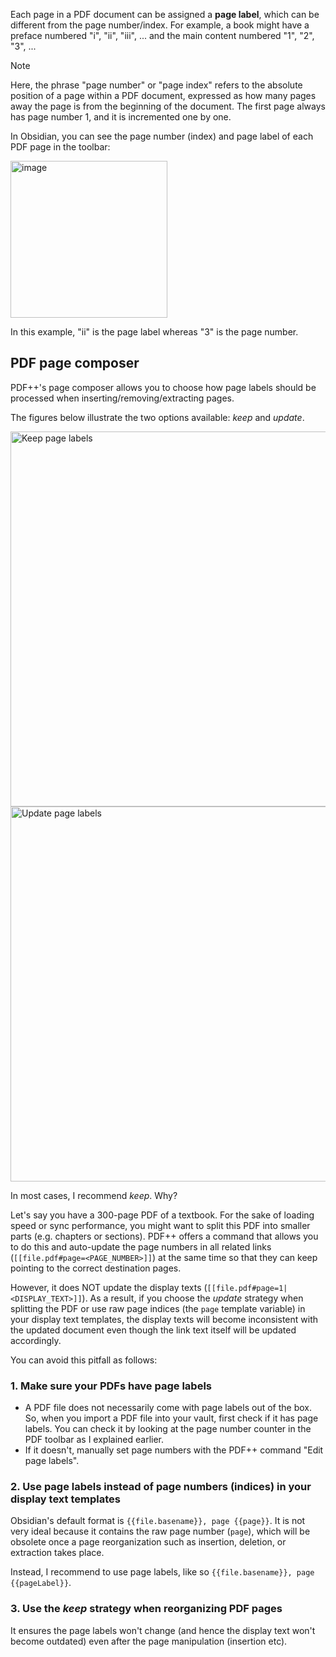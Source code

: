 Each page in a PDF document can be assigned a **page label**, which can be different from the page number/index.
For example, a book might have a preface numbered "i", "ii", "iii", ... and the main content numbered "1", "2", "3", ...

> [!NOTE]
> Here, the phrase "page number" or "page index" refers to the absolute position of a page within a PDF document, expressed as how many pages away the page is from the beginning of the document.
> The first page always has page number 1, and it is incremented one by one.

In Obsidian, you can see the page number (index) and page label of each PDF page in the toolbar:

<img width="251" alt="image" src="https://github.com/RyotaUshio/obsidian-pdf-plus/assets/72342591/0aade15c-fc98-46da-b3a9-9402cfdd87f8">

In this example, "ii" is the page label whereas "3" is the page number.

## PDF page composer

PDF++'s page composer allows you to choose how page labels should be processed when inserting/removing/extracting pages.

The figures below illustrate the two options available: _keep_ and _update_.

<img src="https://github.com/RyotaUshio/obsidian-pdf-plus/assets/72342591/1edcc414-9f06-45ac-8aa7-d6dde88c8e62" alt="Keep page labels" width=600>

<img src="https://github.com/RyotaUshio/obsidian-pdf-plus/assets/72342591/142d45c8-1f4b-4bc9-aa63-9ca9c8e303c8" alt="Update page labels" width=600>

In most cases, I recommend _keep_. Why?

Let's say you have a 300-page PDF of a textbook. For the sake of loading speed or sync performance, you might want to split this PDF into 
smaller parts (e.g. chapters or sections).
PDF++ offers a command that allows you to do this and auto-update the page numbers in all related links (`[[file.pdf#page=<PAGE_NUMBER>]]`) at the same time so that they can keep pointing to the correct destination pages.

However, it does NOT update the display texts (`[[file.pdf#page=1|<DISPLAY_TEXT>]]`).
As a result, if you choose the _update_ strategy when splitting the PDF or use raw page indices (the `page` template variable) in your display text templates, the display texts will become inconsistent with the updated document even though the link text itself will be updated accordingly.

You can avoid this pitfall as follows:

### 1. Make sure your PDFs have page labels

- A PDF file does not necessarily come with page labels out of the box. So, when you import a PDF file into your vault, first check if it has page labels. You can check it by looking at the page number counter in the PDF toolbar as I explained earlier.
- If it doesn't, manually set page numbers with the PDF++ command "Edit page labels".

### 2. Use page labels instead of page numbers (indices) in your display text templates

Obsidian's default format is `{{file.basename}}, page {{page}}`.
It is not very ideal because it contains the raw page number (`page`), which will be obsolete once a page reorganization such as insertion, deletion, or extraction takes place.

Instead, I recommend to use page labels, like so `{{file.basename}}, page {{pageLabel}}`.

### 3. Use the _keep_ strategy when reorganizing PDF pages

It ensures the page labels won't change (and hence the display text won't become outdated) even after the page manipulation (insertion etc).
